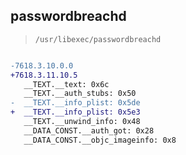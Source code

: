 ## passwordbreachd

> `/usr/libexec/passwordbreachd`

```diff

-7618.3.10.0.0
+7618.3.11.10.5
   __TEXT.__text: 0x6c
   __TEXT.__auth_stubs: 0x50
-  __TEXT.__info_plist: 0x5de
+  __TEXT.__info_plist: 0x5e3
   __TEXT.__unwind_info: 0x48
   __DATA_CONST.__auth_got: 0x28
   __DATA_CONST.__objc_imageinfo: 0x8

```
